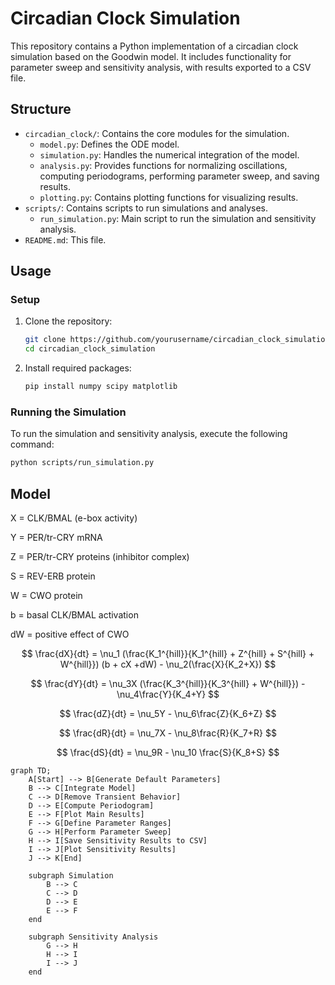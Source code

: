 # Circadian Clock Simulation

This repository contains a Python implementation of a circadian clock simulation based on the Goodwin model. It includes functionality for parameter sweep and sensitivity analysis, with results exported to a CSV file.

## Structure

- `circadian_clock/`: Contains the core modules for the simulation.
  - `model.py`: Defines the ODE model.
  - `simulation.py`: Handles the numerical integration of the model.
  - `analysis.py`: Provides functions for normalizing oscillations, computing periodograms, performing parameter sweep, and saving results.
  - `plotting.py`: Contains plotting functions for visualizing results.
- `scripts/`: Contains scripts to run simulations and analyses.
  - `run_simulation.py`: Main script to run the simulation and sensitivity analysis.
- `README.md`: This file.

## Usage

### Setup

1. Clone the repository:

    ```bash
    git clone https://github.com/yourusername/circadian_clock_simulation.git
    cd circadian_clock_simulation
    ```

2. Install required packages:

    ```bash
    pip install numpy scipy matplotlib
    ```

### Running the Simulation

To run the simulation and sensitivity analysis, execute the following command:

```bash
python scripts/run_simulation.py
```

## Model
X = CLK/BMAL (e-box activity)

Y = PER/tr-CRY mRNA

Z = PER/tr-CRY proteins (inhibitor complex)

S = REV-ERB protein

W = CWO protein

b = basal CLK/BMAL activation

dW = positive effect of CWO

$$
\frac{dX}{dt} = \nu_1 (\frac{K_1^{hill}}{K_1^{hill} + Z^{hill} + S^{hill} + W^{hill}}) (b + cX +dW) - \nu_2(\frac{X}{K_2+X})
$$


$$
\frac{dY}{dt} = \nu_3X (\frac{K_3^{hill}}{K_3^{hill} + W^{hill}}) - \nu_4\frac{Y}{K_4+Y}
$$

$$
\frac{dZ}{dt} = \nu_5Y - \nu_6\frac{Z}{K_6+Z}
$$

$$
\frac{dR}{dt} = \nu_7X - \nu_8\frac{R}{K_7+R}
$$

$$
\frac{dS}{dt} = \nu_9R - \nu_10 \frac{S}{K_8+S}
$$



```mermaid
graph TD;
    A[Start] --> B[Generate Default Parameters]
    B --> C[Integrate Model]
    C --> D[Remove Transient Behavior]
    D --> E[Compute Periodogram]
    E --> F[Plot Main Results]
    F --> G[Define Parameter Ranges]
    G --> H[Perform Parameter Sweep]
    H --> I[Save Sensitivity Results to CSV]
    I --> J[Plot Sensitivity Results]
    J --> K[End]

    subgraph Simulation
        B --> C
        C --> D
        D --> E
        E --> F
    end

    subgraph Sensitivity Analysis
        G --> H
        H --> I
        I --> J
    end
```


